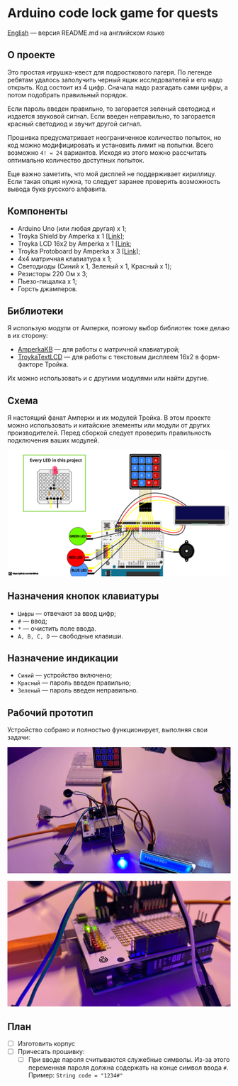 # Arduino code lock game for quests
[English](https://github.com/daniilshat/arduino-code-lock-game/blob/main/eng-README.md) — версия README.md на английском языке

## О проекте
Это простая игрушка-квест для подросткового лагеря. По легенде ребятам удалось заполучить черный ящик исследователей и его надо открыть. Код состоит из 4 цифр. Сначала надо разгадать сами цифры, а потом подобрать правильный порядок.

Если пароль введен правильно, то загорается зеленый светодиод и издается звуковой сигнал. Если введен неправильно, то загорается красный светодиод и звучит другой сигнал.

Прошивка предусматривает неограниченное количество попыток, но код можно модифицировать и установить лимит на попытки. Всего возможно `4! = 24` вариантов. Исходя из этого можно рассчитать оптимально количество доступных попыток. 

Еще важно заметить, что мой дисплей не поддерживает кириллицу. Если такая опция нужна, то следует заранее проверить возможность вывода букв русского алфавита.

## Компоненты 
- Arduino Uno (или любая другая) x 1;
- Troyka Shield by Amperka x 1 [[Link]](https://amperka.ru/product/arduino-troyka-shield);
- Troyka LCD 16x2 by Amperka x 1 [[Link](https://amperka.ru/product/troyka-display-lcd-text-16x2);
- Troyka Protoboard by Amperka x 3 [[Link]](https://amperka.ru/product/troyka-protoboard);
- 4x4 матричная клавиатура x 1;
- Светодиоды (Синий x 1, Зеленый x 1, Красный x 1);
- Резисторы 220 Ом x 3;
- Пьезо-пищалка x 1;
- Горсть джамперов.

## Библиотеки
Я использую модули от Амперки, поэтому выбор библиотек тоже делаю в их сторону: 
- [AmperkaKB](https://github.com/amperka/AmperkaKB) — для работы с матричной клавиатурой;
- [TroykaTextLCD](https://github.com/amperka/TroykaTextLCD) — для работы с текстовым дисплеем 16x2 в форм-факторе Тройка.

Их можно использовать и с другими модулями или найти другие.

## Схема
Я настоящий фанат Амперки и их модулей Тройка. В этом проекте можно использовать и китайские элементы или модули от других производителей. Перед сборкой следует проверить правильность подключения ваших модулей.

![](https://raw.githubusercontent.com/daniilshat/arduino-code-lock-game/main/schematics/sch-3.png)

## Назначения кнопок клавиатуры
- `Цифры` — отвечают за ввод цифр;
- `#` — ввод;
- `*` — очистить поле ввода.
- `A, B, C, D` — свободные клавиши.

## Назначение индикации 
- `Синий` — устройство включено; 
- `Красный` — пароль введен правильно;
- `Зеленый` — пароль введен неправильно.

## Рабочий прототип
Устройство собрано и полностью функционирует, выполняя свои задачи:

![](https://raw.githubusercontent.com/daniilshat/arduino-code-lock-game/main/img/prototype_1.png)

![](https://raw.githubusercontent.com/daniilshat/arduino-code-lock-game/main/img/prototype_2.png)

## План
- [ ] Изготовить корпус 
- [ ] Причесать прошивку:
    - [ ] При вводе пароля считываются служебные символы. Из-за этого переменная пароля должна содержать на конце символ ввода `#`. Пример: `String code = "1234#"`